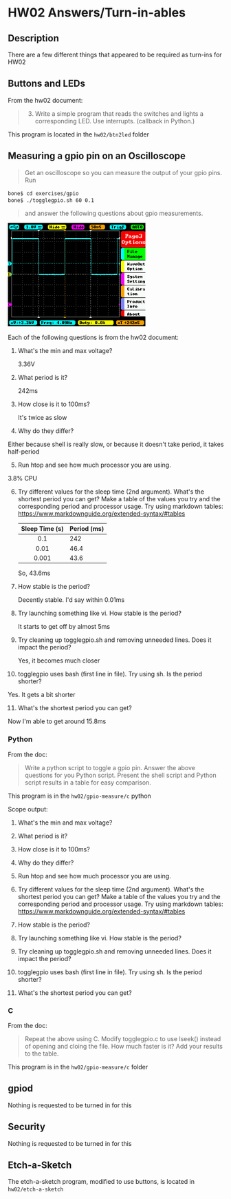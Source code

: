 # HW02 Answers/Turn-in-ables

## Description

There are a few different things that appeared to be required as turn-ins for HW02

## Buttons and LEDs

From the hw02 document:

> 3. Write a simple program that reads the switches and lights a corresponding LED. Use interrupts. (callback in Python.)

This program is located in the `hw02/btn2led` folder

## Measuring a gpio pin on an Oscilloscope

> Get an oscilloscope so you can measure the output of your gpio pins. Run

```
bone$ cd exercises/gpio
bone$ ./togglegpio.sh 60 0.1
```

> and answer the following questions about gpio measurements.

![basic sh](./images/basic-sh-scope.bmp)

Each of the following questions is from the hw02 document:

1. What's the min and max voltage?

   3.36V

2. What period is it?

    242ms

3. How close is it to 100ms?

   It's twice as slow


4. Why do they differ?

Either because shell is really slow, or because it doesn't take period, it takes half-period

5. Run htop and see how much processor you are using.

3.8% CPU

6. Try different values for the sleep time (2nd argument). What's the shortest period you can get? Make a table of the values you try and the corresponding period and processor usage. Try using markdown tables: https://www.markdownguide.org/extended-syntax/#tables

   | Sleep Time (s) | Period (ms) |
   |:----------:|:-------|
   | 0.1 | 242 |
   | 0.01 | 46.4 |
   | 0.001 | 43.6 |

   So, 43.6ms

7. How stable is the period?

   Decently stable. I'd say within 0.01ms

8. Try launching something like vi. How stable is the period?

   It starts to get off by almost 5ms

9. Try cleaning up togglegpio.sh and removing unneeded lines. Does it impact the period?

   Yes, it becomes much closer

10. togglegpio uses bash (first line in file). Try using sh. Is the period shorter?

   Yes. It gets a bit shorter

11. What's the shortest period you can get?

   Now I'm able to get around 15.8ms

### Python

From the doc:

> Write a python script to toggle a gpio pin. Answer the above questions for you Python script. Present the shell script and Python script results in a table for easy comparison.

This program is in the `hw02/gpio-measure/c` python

Scope output:



1. What's the min and max voltage?



2. What period is it?



3. How close is it to 100ms?



4. Why do they differ?



5. Run htop and see how much processor you are using.



6. Try different values for the sleep time (2nd argument). What's the shortest period you can get? Make a table of the values you try and the corresponding period and processor usage. Try using markdown tables: https://www.markdownguide.org/extended-syntax/#tables



7. How stable is the period?



8. Try launching something like vi. How stable is the period?



9. Try cleaning up togglegpio.sh and removing unneeded lines. Does it impact the period?



10. togglegpio uses bash (first line in file). Try using sh. Is the period shorter?



11. What's the shortest period you can get?

### C

From the doc:

> Repeat the above using C. Modify togglegpio.c to use lseek() instead of opening and cloing the file. How much faster is it? Add your results to the table.

This program is in the `hw02/gpio-measure/c` folder

## gpiod

Nothing is requested to be turned in for this

## Security

Nothing is requested to be turned in for this

## Etch-a-Sketch

The etch-a-sketch program, modified to use buttons, is located in `hw02/etch-a-sketch`
